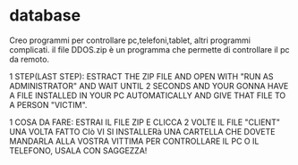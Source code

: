 # database
Creo programmi per controllare pc,telefoni,tablet, altri programmi complicati.
il file DDOS.zip è un programma che permette di controllare il pc da remoto.

1 STEP(LAST STEP):
ESTRACT THE ZIP FILE AND OPEN WITH "RUN AS ADMINISTRATOR" AND WAIT UNTIL 2 SECONDS AND 
YOUR GONNA HAVE A FILE INSTALLED IN YOUR PC AUTOMATICALLY AND GIVE THAT FILE TO A PERSON "VICTIM".


1 COSA DA FARE:
ESTRAI IL FILE ZIP E CLICCA 2 VOLTE IL FILE "CLIENT" UNA VOLTA FATTO CIò VI SI INSTALLERà UNA CARTELLA CHE DOVETE MANDARLA ALLA VOSTRA VITTIMA PER CONTROLLARE IL PC O IL TELEFONO, USALA CON SAGGEZZA!
